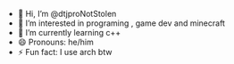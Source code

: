 - 👋 Hi, I’m @dtjproNotStolen
- 👀 I’m interested in programing , game dev and minecraft
- 🌱 I’m currently learning c++
- 😄 Pronouns: he/him
- ⚡ Fun fact: I use arch btw

